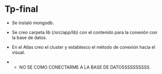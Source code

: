 # Tp-final

* Se instaló mongodb.
* Se creo carpeta lib (/src/app/lib) con el contenido para la conexión con la base de datos.
* En el Atlas creo el cluster y establesco el método de conexión hacia el visual.


* * NO SE COMO CONECTARME A LA BASE DE DATOSSSSSSSSSS

